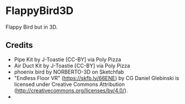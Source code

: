 # FlappyBird3D 
Flappy Bird but in 3D.

## Credits
- Pipe Kit by J-Toastie [CC-BY] via Poly Pizza
- Air Duct Kit by J-Toastie [CC-BY] via Poly Pizza
- phoenix bird by NORBERTO-3D on Sketchfab
- "Endless Floor VR" (https://skfb.ly/66ENE) by CG Daniel Glebinski is licensed under Creative Commons Attribution (http://creativecommons.org/licenses/by/4.0/).
- 
